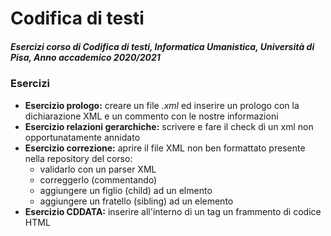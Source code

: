 # Codifica di testi
##### Esercizi corso di Codifica di testi, Informatica Umanistica, Università di Pisa, Anno accademico 2020/2021

### Esercizi
* __Esercizio prologo:__ creare un file _.xml_ ed inserire un prologo con la dichiarazione XML e un commento con le nostre informazioni
* __Esercizio relazioni gerarchiche:__ scrivere e fare il check di un xml non opportunatamente annidato
* __Esercizio correzione:__ aprire il file XML non ben formattato presente nella repository del corso:
  * validarlo con un parser XML
  * correggerlo (commentando)
  * aggiungere un figlio (child) ad un elmento
  * aggiungere un fratello (sibling) ad un elemento
* __Esercizio CDDATA:__ inserire all'interno di un tag un frammento di codice HTML
